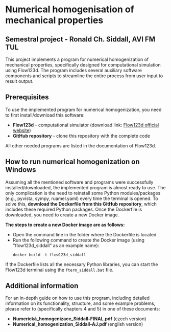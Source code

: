 # Numerical homogenisation of mechanical properties
## Semestral project - Ronald Ch. Siddall, AVI FM TUL
This project implements a program for numerical homogenization of mechanical properties, specifically designed for computational simulation using Flow123d. The program includes several auxiliary software components and scripts to streamline the entire process from user input to result output.
## Prerequisites
To use the implemented program for numerical homogenization, you need to first install/download this software:

- **Flow123d** - computational simulator (download link: [Flow123d official website](https://flow123d.github.io/))
- **GitHub repository** - clone this repository with the complete code 

All other needed programs are listed in the documentation of Flow123d. 
## How to run numerical homogenization on Windows
Assuming all the mentioned software and programs were successfully installed/downloaded, the implemented program is almost ready to use.
The only complication is the need to reinstall some Python modules/packages (e.g., pyvista, sympy, ruamel.yaml) every time the terminal is opened. To solve this, **download the Dockerfile from this GitHub repository**, which includes these required Python packages. Once the Dockerfile is downloaded, you need to create a new Docker image. 

**The steps to create a new Docker image are as follows:**
  - Open the command line in the folder where the Dockerfile is located
  - Run the following command to create the Docker image (using "flow123d_siddall" as an example name):
    ```
    docker build -t flow123d_siddall
    ```
If the Dockerfile lists all the necessary Python libraries, you can start the Flow123d terminal using the `fterm_siddall.bat` file.

## Additional information
For an in-depth guide on how to use this program, including detailed information on its functionality, structure, and some example problems, please refer to (specifically chapters 4 and 5) in one of these documents:     

  - **Numerická_homogenizace_Siddall-FINAL.pdf** (czech version) 
  - **Numerical_homogenization_Siddall-AJ.pdf** (english version)


